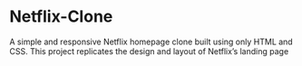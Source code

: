 # Netflix-Clone
A simple and responsive Netflix homepage clone built using only HTML and CSS. This project replicates the design and layout of Netflix’s landing page 
